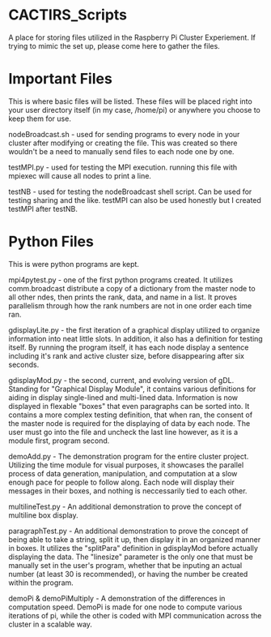 # CACTIRS_Scripts
A place for storing files utilized in the Raspberry Pi Cluster Experiement. If trying to mimic the set up, please come here to gather the files.

# Important Files
This is where basic files will be listed. These files will be placed right into your user directory itself (in my case, /home/pi) or anywhere you choose to keep them for use. 

nodeBroadcast.sh - used for sending programs to every node in your cluster after modifying or creating the file. This was created so there wouldn't be a need to manually send files to each node one by one. 

testMPI.py - used for testing the MPI execution. running this file with mpiexec will cause all nodes to print a line. 

testNB - used for testing the nodeBroadcast shell script. Can be used for testing sharing and the like. testMPI can also be used honestly but I created testMPI after testNB.

# Python Files

This is were python programs are kept. 

mpi4pytest.py - one of the first python programs created. It utilizes comm.broadcast distribute a copy of a dictionary from the master node to all other ndes, then prints the rank, data, and name in a list. It proves parallelism through how the rank numbers are not in one order each time ran.

gdisplayLite.py - the first iteration of a graphical display utilized to organize information into neat little slots. In addition, it also has a definition for testing itself. By running the program itself, it has each node display a sentence including it's rank and active cluster size, before disappearing after six seconds. 

gdisplayMod.py - the second, current, and evolving version of gDL. Standing for "Graphical Display Module", it contains various definitions for aiding in display single-lined and multi-lined data. Information is now displayed in flexable "boxes" that even paragraphs can be sorted into. It contains a more complex testing definition, that when ran, the consent of the master node is required for the displaying of data by each node. The user must go into the file and uncheck the last line however, as it is a module first, program second. 

demoAdd.py - The demonstration program for the entire cluster project. Utilizing the time module for visual purposes, it showcases the parallel process of data generation, manipulation, and computation at a slow enough pace for people to follow along. Each node will display their messages in their boxes, and nothing is neccessarily tied to each other.

multilineTest.py - An additional demonstration to prove the concept of multiline box display. 

paragraphTest.py - An additional demonstration to prove the concept of being able to take a string, split it up, then display it in an organized manner in boxes. It utilizes the "splitPara" definition in gdisplayMod before actually displaying the data. The "linesize" parameter is the only one that must be manually set in the user's program, whether that be inputing an actual number (at least 30 is recommended), or having the number be created within the program.

demoPi & demoPiMultiply - A demonstration of the differences in computation speed. DemoPi is made for one node to compute various iterations of pi, while the other is coded with MPI communication across the cluster in a scalable way.
